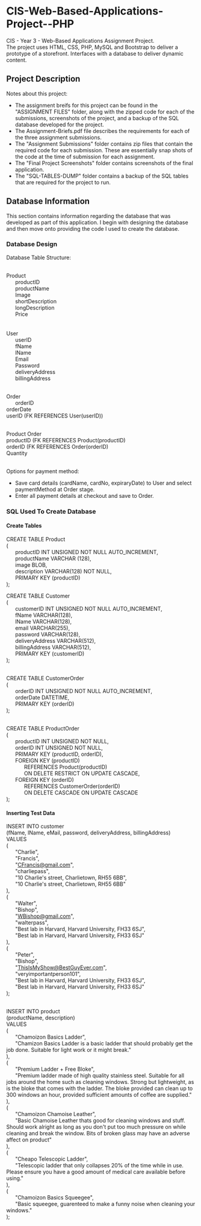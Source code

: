 # CIS-Web-Based-Applications-Project--PHP
 CIS - Year 3 - Web-Based Applications Assignment Project.<br />
 The project uses HTML, CSS, PHP, MySQL and Bootstrap to deliver a prototype of a storefront. Interfaces with a database to deliver dynamic content.
## Project Description
Notes about this project:
- The assignment breifs for this project can be found in the "ASSIGNMENT FILES" folder, along with the zipped code for each of the submissions, screenshots of the project, and a backup of the SQL database developed for the project. 
- The Assignment-Briefs.pdf file describes the requirements for each of the three assignment submissions.
- The "Assignment Submissions" folder contains zip files that contain the required code for each submission. These are essentially snap shots of the code at the time of submission for each assignment.
- The "Final Project Screenshots" folder contains screenshots of the final application.
- The "SQL-TABLES-DUMP" folder contains a backup of the SQL tables that are required for the project to run.

## Database Information
This section contains information regarding the database that was developed as part of this application. I begin with designing the database and then move onto providing the code I used to create the database.
### Database Design
Database Table Structure:<br /><br />

Product<br />
&nbsp;&nbsp;&nbsp;&nbsp;&nbsp;&nbsp;productID<br />
&nbsp;&nbsp;&nbsp;&nbsp;&nbsp;&nbsp;productName<br />
&nbsp;&nbsp;&nbsp;&nbsp;&nbsp;&nbsp;Image<br />
&nbsp;&nbsp;&nbsp;&nbsp;&nbsp;&nbsp;shortDescription<br />
&nbsp;&nbsp;&nbsp;&nbsp;&nbsp;&nbsp;longDescription<br />
&nbsp;&nbsp;&nbsp;&nbsp;&nbsp;&nbsp;Price <br />
&nbsp;&nbsp;&nbsp;&nbsp;&nbsp;&nbsp;<br /><br />
User<br />
&nbsp;&nbsp;&nbsp;&nbsp;&nbsp;&nbsp;userID<br />
&nbsp;&nbsp;&nbsp;&nbsp;&nbsp;&nbsp;fName<br />
&nbsp;&nbsp;&nbsp;&nbsp;&nbsp;&nbsp;lName<br />
&nbsp;&nbsp;&nbsp;&nbsp;&nbsp;&nbsp;Email<br />
&nbsp;&nbsp;&nbsp;&nbsp;&nbsp;&nbsp;Password<br />
&nbsp;&nbsp;&nbsp;&nbsp;&nbsp;&nbsp;deliveryAddress<br />
&nbsp;&nbsp;&nbsp;&nbsp;&nbsp;&nbsp;billingAddress<br /><br />
	
Order<br />
&nbsp;&nbsp;&nbsp;&nbsp;&nbsp;&nbsp;orderID<br />
	orderDate<br />
	userID (FK REFERENCES User(userID))<br /><br />
	
Product Order<br />
	productID (FK REFERENCES Product(productID)<br />
	orderID (FK REFERENCES Order(orderID)<br />
    Quantity<br /><br />

Options for payment method:
- Save card details (cardName, cardNo, expiraryDate) to User and select paymentMethod at Order stage.
- Enter all payment details at checkout and save to Order.

### SQL Used To Create Database
#### Create Tables
CREATE TABLE Product<br />
(<br />
&nbsp;&nbsp;&nbsp;&nbsp;&nbsp;&nbsp;productID INT UNSIGNED NOT NULL AUTO_INCREMENT, <br />
&nbsp;&nbsp;&nbsp;&nbsp;&nbsp;&nbsp;productName VARCHAR (128),<br />
&nbsp;&nbsp;&nbsp;&nbsp;&nbsp;&nbsp;image BLOB, <br />
&nbsp;&nbsp;&nbsp;&nbsp;&nbsp;&nbsp;description VARCHAR(128) NOT NULL,<br />
&nbsp;&nbsp;&nbsp;&nbsp;&nbsp;&nbsp;PRIMARY KEY (productID)<br />
);<br />

CREATE TABLE Customer<br />
(<br />
&nbsp;&nbsp;&nbsp;&nbsp;&nbsp;&nbsp;customerID INT UNSIGNED NOT NULL AUTO_INCREMENT,<br />
&nbsp;&nbsp;&nbsp;&nbsp;&nbsp;&nbsp;fName VARCHAR(128),<br />
&nbsp;&nbsp;&nbsp;&nbsp;&nbsp;&nbsp;lName VARCHAR(128),<br />
&nbsp;&nbsp;&nbsp;&nbsp;&nbsp;&nbsp;email VARCHAR(255),<br />
&nbsp;&nbsp;&nbsp;&nbsp;&nbsp;&nbsp;password VARCHAR(128),<br />
&nbsp;&nbsp;&nbsp;&nbsp;&nbsp;&nbsp;deliveryAddress VARCHAR(512),<br />
&nbsp;&nbsp;&nbsp;&nbsp;&nbsp;&nbsp;billingAddress VARCHAR(512),<br />
&nbsp;&nbsp;&nbsp;&nbsp;&nbsp;&nbsp;PRIMARY KEY (customerID)<br />
);<br /><br />

CREATE TABLE CustomerOrder<br />
(<br />
&nbsp;&nbsp;&nbsp;&nbsp;&nbsp;&nbsp;orderID INT UNSIGNED NOT NULL AUTO_INCREMENT, <br />
&nbsp;&nbsp;&nbsp;&nbsp;&nbsp;&nbsp;orderDate DATETIME,<br />
&nbsp;&nbsp;&nbsp;&nbsp;&nbsp;&nbsp;PRIMARY KEY (orderID)<br />
);<br /><br />

CREATE TABLE ProductOrder<br />
(<br />
&nbsp;&nbsp;&nbsp;&nbsp;&nbsp;&nbsp;productID INT UNSIGNED NOT NULL,<br />
&nbsp;&nbsp;&nbsp;&nbsp;&nbsp;&nbsp;orderID INT UNSIGNED NOT NULL, <br />
&nbsp;&nbsp;&nbsp;&nbsp;&nbsp;&nbsp;PRIMARY KEY (productID, orderID),<br />
&nbsp;&nbsp;&nbsp;&nbsp;&nbsp;&nbsp;FOREIGN KEY (productID)<br />
&nbsp;&nbsp;&nbsp;&nbsp;&nbsp;&nbsp;&nbsp;&nbsp;&nbsp;&nbsp;&nbsp;&nbsp;REFERENCES Product(productID)<br />
&nbsp;&nbsp;&nbsp;&nbsp;&nbsp;&nbsp;&nbsp;&nbsp;&nbsp;&nbsp;&nbsp;&nbsp;ON DELETE RESTRICT ON UPDATE CASCADE,<br />
&nbsp;&nbsp;&nbsp;&nbsp;&nbsp;&nbsp;FOREIGN KEY (orderID)<br />
&nbsp;&nbsp;&nbsp;&nbsp;&nbsp;&nbsp;&nbsp;&nbsp;&nbsp;&nbsp;&nbsp;&nbsp;REFERENCES CustomerOrder(orderID)<br />
&nbsp;&nbsp;&nbsp;&nbsp;&nbsp;&nbsp;&nbsp;&nbsp;&nbsp;&nbsp;&nbsp;&nbsp;ON DELETE CASCADE ON UPDATE CASCADE<br />
);

#### Inserting Test Data
INSERT INTO customer <br />
(fName, lName, eMail, password, deliveryAddress, billingAddress)<br />
VALUES<br />
(<br />
&nbsp;&nbsp;&nbsp;&nbsp;&nbsp;&nbsp;"Charlie", <br />
&nbsp;&nbsp;&nbsp;&nbsp;&nbsp;&nbsp;"Francis", <br />
&nbsp;&nbsp;&nbsp;&nbsp;&nbsp;&nbsp;"CFrancis@gmail.com", <br />
&nbsp;&nbsp;&nbsp;&nbsp;&nbsp;&nbsp;"charliepass", <br />
&nbsp;&nbsp;&nbsp;&nbsp;&nbsp;&nbsp;"10 Charlie's street, Charlietown, RH55 6BB",<br />
&nbsp;&nbsp;&nbsp;&nbsp;&nbsp;&nbsp;"10 Charlie's street, Charlietown, RH55 6BB"<br />
),	<br />
(<br />
&nbsp;&nbsp;&nbsp;&nbsp;&nbsp;&nbsp;"Walter", <br />
&nbsp;&nbsp;&nbsp;&nbsp;&nbsp;&nbsp;"Bishop", <br />
&nbsp;&nbsp;&nbsp;&nbsp;&nbsp;&nbsp;"WBishop@gmail.com", <br />
&nbsp;&nbsp;&nbsp;&nbsp;&nbsp;&nbsp;"walterpass", <br />
&nbsp;&nbsp;&nbsp;&nbsp;&nbsp;&nbsp;"Best lab in Harvard, Harvard University, FH33 6SJ",<br />
&nbsp;&nbsp;&nbsp;&nbsp;&nbsp;&nbsp;"Best lab in Harvard, Harvard University, FH33 6SJ"<br />
),<br />
(<br />
&nbsp;&nbsp;&nbsp;&nbsp;&nbsp;&nbsp;"Peter", <br />
&nbsp;&nbsp;&nbsp;&nbsp;&nbsp;&nbsp;"Bishop", <br />
&nbsp;&nbsp;&nbsp;&nbsp;&nbsp;&nbsp;"ThisIsMyShow@BestGuyEver.com", <br />
&nbsp;&nbsp;&nbsp;&nbsp;&nbsp;&nbsp;"veryimportantperson101", <br />
&nbsp;&nbsp;&nbsp;&nbsp;&nbsp;&nbsp;"Best lab in Harvard, Harvard University, FH33 6SJ",<br />
&nbsp;&nbsp;&nbsp;&nbsp;&nbsp;&nbsp;"Best lab in Harvard, Harvard University, FH33 6SJ"<br />
);<br /><br />


INSERT INTO product <br />
(productName, description)<br />
VALUES<br />
(<br />
&nbsp;&nbsp;&nbsp;&nbsp;&nbsp;&nbsp;"Chamoizon Basics Ladder", <br />
&nbsp;&nbsp;&nbsp;&nbsp;&nbsp;&nbsp;"Chamizon Basics Ladder is a basic ladder that should probably get the job done. Suitable for light work or it might break."<br />
),<br />
(<br />
&nbsp;&nbsp;&nbsp;&nbsp;&nbsp;&nbsp;"Premium Ladder + Free Bloke", <br />
&nbsp;&nbsp;&nbsp;&nbsp;&nbsp;&nbsp;"Premium ladder made of high quality stainless steel. Suitable for all jobs around the home such as cleaning windows. Strong but lightweight, as is the bloke that comes with the ladder. The bloke provided can clean up to 300 windows an hour, provided sufficient amounts of coffee are supplied."<br />
),<br />
(<br />
&nbsp;&nbsp;&nbsp;&nbsp;&nbsp;&nbsp;"Chamoizon Chamoise Leather",<br /> 
&nbsp;&nbsp;&nbsp;&nbsp;&nbsp;&nbsp;"Basic Chamoise Leather thats good for cleaning windows and stuff. Should work alright as long as you don't put too much pressure on while cleaning and break the window. Bits of broken glass may have an adverse affect on product"<br />
),<br />
(<br />
&nbsp;&nbsp;&nbsp;&nbsp;&nbsp;&nbsp;"Cheapo Telescopic Ladder", <br />
&nbsp;&nbsp;&nbsp;&nbsp;&nbsp;&nbsp;"Telescopic ladder that only collapses 20% of the time while in use. Please ensure you have a good amount of medical care available before using."<br />
),<br />
(<br />
&nbsp;&nbsp;&nbsp;&nbsp;&nbsp;&nbsp;"Chamoizon Basics Squeegee", <br />
&nbsp;&nbsp;&nbsp;&nbsp;&nbsp;&nbsp;"Basic squeegee, guarenteed to make a funny noise when cleaning your windows."<br />
);<br />